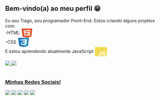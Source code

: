 ## Bem-vindo(a) ao meu perfil 😁

Eu sou Tiago, sou programador Front-End. Estou criando alguns projetos com:
<br>
-HTML <img align="center" alt="HTML" height="30" width="40" src="https://raw.githubusercontent.com/devicons/devicon/master/icons/html5/html5-original.svg">
<br>
-CSS <img align="center" alt="CSS" height="30" width="40" src="https://raw.githubusercontent.com/devicons/devicon/master/icons/css3/css3-original.svg">
<br>
E estou aprendendo atualmente JavaScript  <img align="center" alt="Js" height="30" width="40" src="https://raw.githubusercontent.com/devicons/devicon/master/icons/javascript/javascript-plain.svg">

 <div>
   <a href="https://github.com/Tiago-barbosa-silva">
   <img height="180em" src="https://github-readme-stats.vercel.app/api?username=Tiago-barbosa-silva&show_icons=true&theme=tokyonight&include_all_commits=true&count_private=true"/>
   <img height="180em" src="https://github-readme-stats.vercel.app/api/top-langs/?username=Tiago-barbosa-silva&layout=compact&langs_count=6&theme=tokyonight"/>
</div>
    
<br>
 
### Minhas Redes Sociais!
 
<div> 
  <a href="" target="_blank"><img src="https://img.shields.io/badge/YouTube-FF0000?style=for-the-badge&logo=youtube&logoColor=white" target="_blank"></a>
  <a href="https://www.instagram.com/tiago_barbosa1206?igsh=MTZoMmlpenlzeXZubw==" target="_blank"><img src="https://img.shields.io/badge/-Instagram-%23E4405F?style=for-the-badge&logo=instagram&logoColor=white" target="_blank"></a>
 <a href="https://discord.gg/5DVhGKVf4h" target="_blank"><img src="https://img.shields.io/badge/Discord-7289DA?style=for-the-badge&logo=discord&logoColor=white" target="_blank"></a> 
  <a href = ""><img src="https://img.shields.io/badge/-Gmail-%23333?style=for-the-badge&logo=gmail&logoColor=white" target="_blank"></a>
  <a href="www.linkedin.com/in/tiago-barbosa-silva"><img src="https://img.shields.io/badge/-LinkedIn-%230077B5?style=for-the-badge&logo=linkedin&logoColor=white" target="_blank"></a>
</div>
